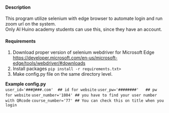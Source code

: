 <h4>Description</h4>
<p>
This program utilize selenium with edge browser to automate login and run zoom url on the system.
<br>
Only AI Huino academy students can use this, since they have an account.
</p>
<h4>Requirements</h4>
<ol>
<li>Download proper version of selenium webdriver for Microsoft Edge<br>
<a href>
https://developer.microsoft.com/en-us/microsoft-edge/tools/webdriver/#downloads
</a>
</li> 
<li>Install packages
<code>pip install -r requirements.txt> </code>
</li>
<li>Make config.py file on the same directory level.</li>
</ol>
<b>Example config.py</b><br>
<code>user_id='###@###.com'  ## id for website</code>
<code>user_pw='########'   ## pw for website</code>
<code>user_number='1804' ## you have to find your user number with QRcode</code>
<code>course_number='77' ## You can check this on title when you login<br></code>